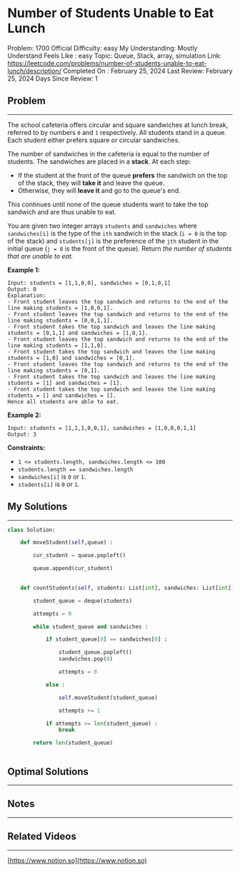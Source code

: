 # Number of Students Unable to Eat Lunch

Problem: 1700
Official Difficulty: easy
My Understanding: Mostly Understand
Feels Like : easy
Topic: Queue, Stack, array, simulation
Link: https://leetcode.com/problems/number-of-students-unable-to-eat-lunch/description/
Completed On : February 25, 2024
Last Review: February 25, 2024
Days Since Review: 1

## Problem

---

The school cafeteria offers circular and square sandwiches at lunch break, referred to by numbers `0` and `1` respectively. All students stand in a queue. Each student either prefers square or circular sandwiches.

The number of sandwiches in the cafeteria is equal to the number of students. The sandwiches are placed in a **stack**. At each step:

- If the student at the front of the queue **prefers** the sandwich on the top of the stack, they will **take it** and leave the queue.
- Otherwise, they will **leave it** and go to the queue's end.

This continues until none of the queue students want to take the top sandwich and are thus unable to eat.

You are given two integer arrays `students` and `sandwiches` where `sandwiches[i]` is the type of the `ith` sandwich in the stack (`i = 0` is the top of the stack) and `students[j]` is the preference of the `jth` student in the initial queue (`j = 0` is the front of the queue). Return *the number of students that are unable to eat.*

**Example 1:**

```
Input: students = [1,1,0,0], sandwiches = [0,1,0,1]
Output: 0
Explanation:
- Front student leaves the top sandwich and returns to the end of the line making students = [1,0,0,1].
- Front student leaves the top sandwich and returns to the end of the line making students = [0,0,1,1].
- Front student takes the top sandwich and leaves the line making students = [0,1,1] and sandwiches = [1,0,1].
- Front student leaves the top sandwich and returns to the end of the line making students = [1,1,0].
- Front student takes the top sandwich and leaves the line making students = [1,0] and sandwiches = [0,1].
- Front student leaves the top sandwich and returns to the end of the line making students = [0,1].
- Front student takes the top sandwich and leaves the line making students = [1] and sandwiches = [1].
- Front student takes the top sandwich and leaves the line making students = [] and sandwiches = [].
Hence all students are able to eat.
```

**Example 2:**

```
Input: students = [1,1,1,0,0,1], sandwiches = [1,0,0,0,1,1]
Output: 3
```

**Constraints:**

- `1 <= students.length, sandwiches.length <= 100`
- `students.length == sandwiches.length`
- `sandwiches[i]` is `0` or `1`.
- `students[i]` is `0` or `1`.

## My Solutions

---

```python
class Solution:

    def moveStudent(self,queue) :

        cur_student = queue.popleft()

        queue.append(cur_student)

    
    def countStudents(self, students: List[int], sandwiches: List[int]) -> int:

        student_queue = deque(students)

        attempts = 0

        while student_queue and sandwiches :

            if student_queue[0] == sandwiches[0] : 

                student_queue.popleft()
                sandwiches.pop(0)

                attempts = 0

            else : 

                self.moveStudent(student_queue)

                attempts += 1

            if attempts >= len(student_queue) :
                break

        return len(student_queue)
```

```python

```

## Optimal Solutions

---

## Notes

---

 

## Related Videos

---

[https://www.notion.so](https://www.notion.so)